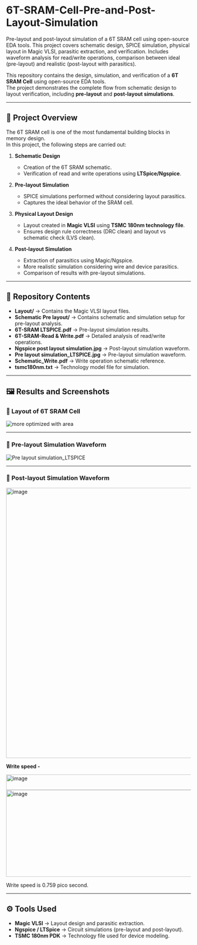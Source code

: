 # 6T-SRAM-Cell-Pre-and-Post-Layout-Simulation
Pre-layout and post-layout simulation of a 6T SRAM cell using open-source EDA tools. This project covers schematic design, SPICE simulation, physical layout in Magic VLSI, parasitic extraction, and verification. Includes waveform analysis for read/write operations, comparison between ideal (pre-layout) and realistic (post-layout with parasitics).

This repository contains the design, simulation, and verification of a **6T SRAM Cell** using open-source EDA tools.  
The project demonstrates the complete flow from schematic design to layout verification, including **pre-layout** and **post-layout simulations**.

---

## 📌 Project Overview

The 6T SRAM cell is one of the most fundamental building blocks in memory design.  
In this project, the following steps are carried out:

1. **Schematic Design**  
   - Creation of the 6T SRAM schematic.
   - Verification of read and write operations using **LTSpice/Ngspice**.

2. **Pre-layout Simulation**  
   - SPICE simulations performed without considering layout parasitics.
   - Captures the ideal behavior of the SRAM cell.

3. **Physical Layout Design**  
   - Layout created in **Magic VLSI** using **TSMC 180nm technology file**.
   - Ensures design rule correctness (DRC clean) and layout vs schematic check (LVS clean).

4. **Post-layout Simulation**  
   - Extraction of parasitics using Magic/Ngspice.
   - More realistic simulation considering wire and device parasitics.
   - Comparison of results with pre-layout simulations.

---

## 📂 Repository Contents

- **Layout/** → Contains the Magic VLSI layout files.  
- **Schematic Pre layout/** → Contains schematic and simulation setup for pre-layout analysis.  
- **6T-SRAM LTSPICE.pdf** → Pre-layout simulation results.  
- **6T-SRAM-Read & Write.pdf** → Detailed analysis of read/write operations.  
- **Ngspice post layout simulation.jpg** → Post-layout simulation waveform.  
- **Pre layout simulation_LTSPICE.jpg** → Pre-layout simulation waveform.  
- **Schematic_Write.pdf** → Write operation schematic reference.  
- **tsmc180nm.txt** → Technology model file for simulation.  

---

## 🖼️ Results and Screenshots

### 🔹 Layout of 6T SRAM Cell

![more optimized with area](https://github.com/user-attachments/assets/23645e5a-305c-448f-9cf0-0773bb466292)

---

### 🔹 Pre-layout Simulation Waveform

![Pre layout simulation_LTSPICE](https://github.com/user-attachments/assets/4beef212-b09c-49c1-88fa-7a5c06f2e226)

---

### 🔹 Post-layout Simulation Waveform

<img width="1365" height="737" alt="image" src="https://github.com/user-attachments/assets/e3644352-eb6f-4854-a28d-af72707023c7" />

**Write speed -**

<img width="1105" height="42" alt="image" src="https://github.com/user-attachments/assets/4f066172-efdb-4d03-a686-d62b64719b91" />

<img width="754" height="237" alt="image" src="https://github.com/user-attachments/assets/09c3c1b7-e78f-4ce2-a9b9-1524749ecaf4" />

Write speed is 0.759 pico second.

---

## ⚙️ Tools Used

- **Magic VLSI** → Layout design and parasitic extraction.  
- **Ngspice / LTSpice** → Circuit simulations (pre-layout and post-layout).  
- **TSMC 180nm PDK** → Technology file used for device modeling.  


